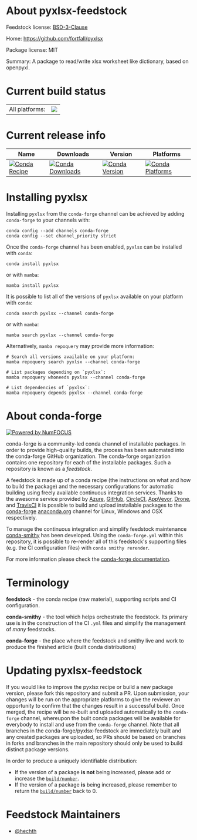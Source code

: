 About pyxlsx-feedstock
======================

Feedstock license: [BSD-3-Clause](https://github.com/conda-forge/pyxlsx-feedstock/blob/main/LICENSE.txt)

Home: https://github.com/fortfall/pyxlsx

Package license: MIT

Summary: A package to read/write xlsx worksheet like dictionary, based on openpyxl.

Current build status
====================


<table><tr><td>All platforms:</td>
    <td>
      <a href="https://dev.azure.com/conda-forge/feedstock-builds/_build/latest?definitionId=22992&branchName=main">
        <img src="https://dev.azure.com/conda-forge/feedstock-builds/_apis/build/status/pyxlsx-feedstock?branchName=main">
      </a>
    </td>
  </tr>
</table>

Current release info
====================

| Name | Downloads | Version | Platforms |
| --- | --- | --- | --- |
| [![Conda Recipe](https://img.shields.io/badge/recipe-pyxlsx-green.svg)](https://anaconda.org/conda-forge/pyxlsx) | [![Conda Downloads](https://img.shields.io/conda/dn/conda-forge/pyxlsx.svg)](https://anaconda.org/conda-forge/pyxlsx) | [![Conda Version](https://img.shields.io/conda/vn/conda-forge/pyxlsx.svg)](https://anaconda.org/conda-forge/pyxlsx) | [![Conda Platforms](https://img.shields.io/conda/pn/conda-forge/pyxlsx.svg)](https://anaconda.org/conda-forge/pyxlsx) |

Installing pyxlsx
=================

Installing `pyxlsx` from the `conda-forge` channel can be achieved by adding `conda-forge` to your channels with:

```
conda config --add channels conda-forge
conda config --set channel_priority strict
```

Once the `conda-forge` channel has been enabled, `pyxlsx` can be installed with `conda`:

```
conda install pyxlsx
```

or with `mamba`:

```
mamba install pyxlsx
```

It is possible to list all of the versions of `pyxlsx` available on your platform with `conda`:

```
conda search pyxlsx --channel conda-forge
```

or with `mamba`:

```
mamba search pyxlsx --channel conda-forge
```

Alternatively, `mamba repoquery` may provide more information:

```
# Search all versions available on your platform:
mamba repoquery search pyxlsx --channel conda-forge

# List packages depending on `pyxlsx`:
mamba repoquery whoneeds pyxlsx --channel conda-forge

# List dependencies of `pyxlsx`:
mamba repoquery depends pyxlsx --channel conda-forge
```


About conda-forge
=================

[![Powered by
NumFOCUS](https://img.shields.io/badge/powered%20by-NumFOCUS-orange.svg?style=flat&colorA=E1523D&colorB=007D8A)](https://numfocus.org)

conda-forge is a community-led conda channel of installable packages.
In order to provide high-quality builds, the process has been automated into the
conda-forge GitHub organization. The conda-forge organization contains one repository
for each of the installable packages. Such a repository is known as a *feedstock*.

A feedstock is made up of a conda recipe (the instructions on what and how to build
the package) and the necessary configurations for automatic building using freely
available continuous integration services. Thanks to the awesome service provided by
[Azure](https://azure.microsoft.com/en-us/services/devops/), [GitHub](https://github.com/),
[CircleCI](https://circleci.com/), [AppVeyor](https://www.appveyor.com/),
[Drone](https://cloud.drone.io/welcome), and [TravisCI](https://travis-ci.com/)
it is possible to build and upload installable packages to the
[conda-forge](https://anaconda.org/conda-forge) [anaconda.org](https://anaconda.org/)
channel for Linux, Windows and OSX respectively.

To manage the continuous integration and simplify feedstock maintenance
[conda-smithy](https://github.com/conda-forge/conda-smithy) has been developed.
Using the ``conda-forge.yml`` within this repository, it is possible to re-render all of
this feedstock's supporting files (e.g. the CI configuration files) with ``conda smithy rerender``.

For more information please check the [conda-forge documentation](https://conda-forge.org/docs/).

Terminology
===========

**feedstock** - the conda recipe (raw material), supporting scripts and CI configuration.

**conda-smithy** - the tool which helps orchestrate the feedstock.
                   Its primary use is in the construction of the CI ``.yml`` files
                   and simplify the management of *many* feedstocks.

**conda-forge** - the place where the feedstock and smithy live and work to
                  produce the finished article (built conda distributions)


Updating pyxlsx-feedstock
=========================

If you would like to improve the pyxlsx recipe or build a new
package version, please fork this repository and submit a PR. Upon submission,
your changes will be run on the appropriate platforms to give the reviewer an
opportunity to confirm that the changes result in a successful build. Once
merged, the recipe will be re-built and uploaded automatically to the
`conda-forge` channel, whereupon the built conda packages will be available for
everybody to install and use from the `conda-forge` channel.
Note that all branches in the conda-forge/pyxlsx-feedstock are
immediately built and any created packages are uploaded, so PRs should be based
on branches in forks and branches in the main repository should only be used to
build distinct package versions.

In order to produce a uniquely identifiable distribution:
 * If the version of a package **is not** being increased, please add or increase
   the [``build/number``](https://docs.conda.io/projects/conda-build/en/latest/resources/define-metadata.html#build-number-and-string).
 * If the version of a package **is** being increased, please remember to return
   the [``build/number``](https://docs.conda.io/projects/conda-build/en/latest/resources/define-metadata.html#build-number-and-string)
   back to 0.

Feedstock Maintainers
=====================

* [@hechth](https://github.com/hechth/)

